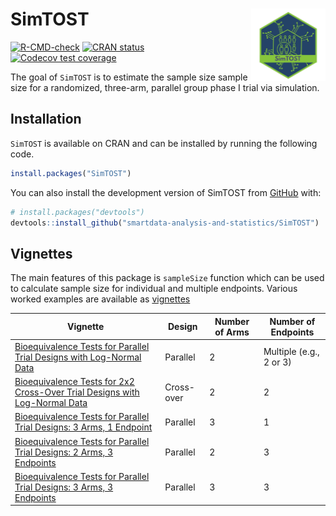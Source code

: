 
<!-- README.md is generated from README.Rmd. Please edit that file -->

# SimTOST <img src="man/figures/logo.png" align="right" height="116" alt="" />

<!-- badges: start -->

[![R-CMD-check](https://github.com/smartdata-analysis-and-statistics/SimTOST/actions/workflows/R-CMD-check.yml/badge.svg)](https://github.com/smartdata-analysis-and-statistics/SimTOST/actions/workflows/R-CMD-check.yml)
[![CRAN
status](https://www.r-pkg.org/badges/version/SimTOST)](https://CRAN.R-project.org/package=SimTOST)
[![Codecov test
coverage](https://codecov.io/gh/smartdata-analysis-and-statistics/SimTOST/branch/main/graph/badge.svg)](https://app.codecov.io/gh/smartdata-analysis-and-statistics/SimTOST?branch=main)
<!-- badges: end -->

The goal of `SimTOST` is to estimate the sample size sample size for a
randomized, three-arm, parallel group phase I trial via simulation.

## Installation

`SimTOST` is available on CRAN and can be installed by running the
following code.

``` r
install.packages("SimTOST")
```

You can also install the development version of SimTOST from
[GitHub](https://github.com/) with:

``` r
# install.packages("devtools")
devtools::install_github("smartdata-analysis-and-statistics/SimTOST")
```

## Vignettes

The main features of this package is `sampleSize` function which can be
used to calculate sample size for individual and multiple endpoints.
Various worked examples are available as
[vignettes](https://smartdata-analysis-and-statistics.github.io/SimTOST)

| **Vignette** | **Design** | **Number of Arms** | **Number of Endpoints** |
|----|----|----|----|
| [Bioequivalence Tests for Parallel Trial Designs with Log-Normal Data](articles/sampleSize_parallel.html) | Parallel | 2 | Multiple (e.g., 2 or 3) |
| [Bioequivalence Tests for 2x2 Cross-Over Trial Designs with Log-Normal Data](articles/sampleSize_crossover.html) | Cross-over | 2 | 2 |
| [Bioequivalence Tests for Parallel Trial Designs: 3 Arms, 1 Endpoint](articles/sampleSize_parallel_3A1E.html) | Parallel | 3 | 1 |
| [Bioequivalence Tests for Parallel Trial Designs: 2 Arms, 3 Endpoints](articles/sampleSize_parallel_2A3E.html) | Parallel | 2 | 3 |
| [Bioequivalence Tests for Parallel Trial Designs: 3 Arms, 3 Endpoints](articles/sampleSize_parallel_3A3E.html) | Parallel | 3 | 3 |
